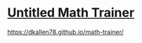 # [Untitled Math Trainer](https://dkallen78.github.io/math-trainer/automath.html)

https://dkallen78.github.io/math-trainer/
